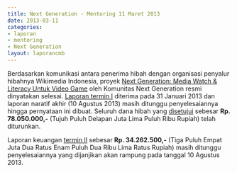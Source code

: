 ```yaml
---
title: Next Generation - Mentoring 11 Maret 2013
date: 2013-03-11
categories:
- laporan
- mentoring
- Next Generation
layout: laporancmb
---
```


Berdasarkan komunikasi antara penerima hibah dengan organisasi penyalur hibahnya Wikimedia Indonesia, proyek [Next Generation: Media Watch & Literacy Untuk Video Game](http://wiki.ciptamedia.org/wiki/Next_Generation_-_Media_Watch_%26_Literacy) oleh Komunitas Next Generation resmi dinyatakan selesai. [Laporan termin I](http://wiki.ciptamedia.org/wiki/Next_Generation_%E2%80%93_Media_Watch_%26_Literacy/Laporan) diterima pada 31 Januari 2013 dan laporan naratif akhir (10 Agustus 2013) masih ditunggu penyelesaiannya hingga pernyataan ini dibuat. Seluruh dana hibah yang [disetujui](http://www.wikimedia.or.id/wiki/Tabel_penerima_hibah#Wikimedia_Indonesia%7Ctelah) sebesar **Rp. 78.050.000,-** (Tujuh Puluh Delapan Juta Lima Puluh Ribu Rupiah) telah diturunkan. 

Laporan keuangan [termin II](http://wiki.ciptamedia.org/wiki/Templat:Next_Generation-Laporan2) sebesar **Rp. 34.262.500,-** (Tiga Puluh Empat Juta Dua Ratus Enam Puluh Dua Ribu Lima Ratus Rupiah) masih ditunggu penyelesaiannya yang dijanjikan akan rampung pada tanggal 10 Agustus 2013. 
